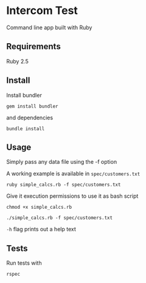 # Intercom Test
Command line app built with Ruby

## Requirements
Ruby 2.5

## Install
Install bundler

`gem install bundler`

and dependencies

`bundle install`

## Usage
Simply pass any data file using the -f option

A working example is available in `spec/customers.txt`

`ruby simple_calcs.rb -f spec/customers.txt`

Give it execution permissions to use it as bash script

`chmod +x simple_calcs.rb`

`./simple_calcs.rb -f spec/customers.txt`

`-h` flag prints out a help text

## Tests

Run tests with

`rspec`